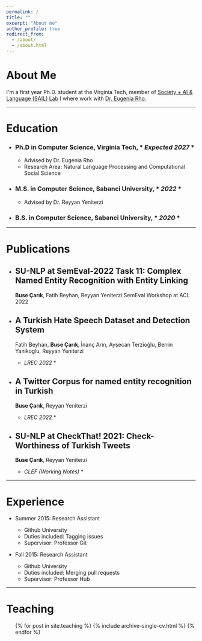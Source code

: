 ```yaml
---
permalink: /
title: ""
excerpt: "About me"
author_profile: true
redirect_from: 
  - /about/
  - /about.html
---
```


About Me
=====
I'm a first year Ph.D. student at the Virginia Tech, member of [Society + AI & Language (SAIL) Lab](https://sail.cs.vt.edu/) I where work with [Dr. Eugenia Rho](https://eugeniarho.com/). 


---

Education
======
* ### **Ph.D in Computer Science, Virginia Tech**, * *Expected 2027* *
  - Advised by Dr. Eugenia Rho
  - Research Area: Natural Language Processing and Computational Social Science
* ### **M.S. in Computer Science, Sabanci University**, * *2022* *
  - Advised by Dr. Reyyan Yeniterzi
* ### **B.S. in Computer Science, Sabanci University**, * *2020* *



---



Publications
======
* ## SU-NLP at SemEval-2022 Task 11: Complex Named Entity Recognition with Entity Linking
  **Buse Çarık**, Fatih Beyhan, Reyyan Yeniterzi
  SemEval Workshop at ACL 2022

* ## A Turkish Hate Speech Dataset and Detection System
  Fatih Beyhan, **Buse Çarık**, İnanç Arın, Ayşecan Terzioğlu, Berrin Yanikoglu, Reyyan Yeniterzi
  * *LREC 2022* *

* ## A Twitter Corpus for named entity recognition in Turkish
  **Buse Çarık**, Reyyan Yeniterzi
  * *LREC 2022* *

* ## SU-NLP at CheckThat! 2021: Check-Worthiness of Turkish Tweets
  **Buse Çarık**, Reyyan Yeniterzi
  * *CLEF (Working Notes)* *

---

Experience
======
* Summer 2015: Research Assistant
  * Github University
  * Duties included: Tagging issues
  * Supervisor: Professor Git

* Fall 2015: Research Assistant
  * Github University
  * Duties included: Merging pull requests
  * Supervisor: Professor Hub

---

Teaching
======
  <ul>{% for post in site.teaching %}
    {% include archive-single-cv.html %}
  {% endfor %}</ul>